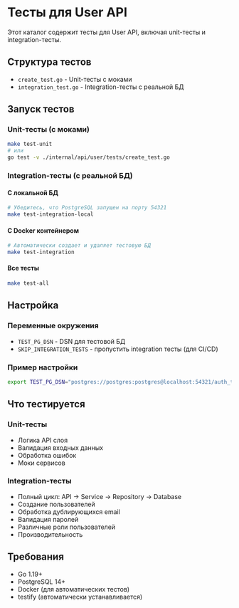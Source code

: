 # Тесты для User API

Этот каталог содержит тесты для User API, включая unit-тесты и integration-тесты.

## Структура тестов

- `create_test.go` - Unit-тесты с моками
- `integration_test.go` - Integration-тесты с реальной БД

## Запуск тестов

### Unit-тесты (с моками)
```bash
make test-unit
# или
go test -v ./internal/api/user/tests/create_test.go
```

### Integration-тесты (с реальной БД)

#### С локальной БД
```bash
# Убедитесь, что PostgreSQL запущен на порту 54321
make test-integration-local
```

#### С Docker контейнером
```bash
# Автоматически создает и удаляет тестовую БД
make test-integration
```

#### Все тесты
```bash
make test-all
```

## Настройка

### Переменные окружения

- `TEST_PG_DSN` - DSN для тестовой БД
- `SKIP_INTEGRATION_TESTS` - пропустить integration тесты (для CI/CD)

### Пример настройки
```bash
export TEST_PG_DSN="postgres://postgres:postgres@localhost:54321/auth_test?sslmode=disable"
```

## Что тестируется

### Unit-тесты
- Логика API слоя
- Валидация входных данных
- Обработка ошибок
- Моки сервисов

### Integration-тесты
- Полный цикл: API → Service → Repository → Database
- Создание пользователей
- Обработка дублирующихся email
- Валидация паролей
- Различные роли пользователей
- Производительность

## Требования

- Go 1.19+
- PostgreSQL 14+
- Docker (для автоматических тестов)
- testify (автоматически устанавливается)


